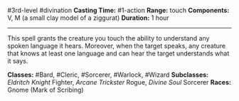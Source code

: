 #3rd-level #divination
**Casting Time:** #1-action
**Range:** touch
**Components:** V, M (a small clay model of a ziggurat)
**Duration:** 1 hour

---

This spell grants the creature you touch the ability to understand any spoken language it hears. Moreover, when the target speaks, any creature that knows at least one language and can hear the target understands what it says.


**Classes:** #Bard, #Cleric, #Sorcerer, #Warlock, #Wizard
**Subclasses:** *Eldritch Knight* Fighter, *Arcane Trickster* Rogue, *Divine Soul* Sorcerer
**Races:** Gnome (Mark of Scribing)
